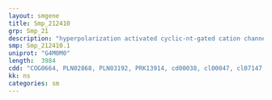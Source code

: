 ```yaml
---
layout: smgene
title: Smp_212410
grp: Smp_21
description: "hyperpolarization activated cyclic-nt-gated cation channel"
smp: Smp_212410.1
uniprot: "G4M0M0"
length:  3984
cdd: "COG0664, PLN02868, PLN03192, PRK13914, cd00038, cl00047, cl07147, pfam00027, pfam00520, pfam08412, smart00100"
kk: ns
categories: sm
---
```

